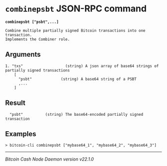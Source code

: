 `combinepsbt` JSON-RPC command
==============================

**`combinepsbt ["psbt",...]`**

```
Combine multiple partially signed Bitcoin transactions into one transaction.
Implements the Combiner role.
```

Arguments
---------

```
1. "txs"                   (string) A json array of base64 strings of partially signed transactions
    [
      "psbt"             (string) A base64 string of a PSBT
      ,...
    ]
```

Result
------

```
  "psbt"          (string) The base64-encoded partially signed transaction
```

Examples
--------

```
> bitcoin-cli combinepsbt ["mybase64_1", "mybase64_2", "mybase64_3"]
```

***

*Bitcoin Cash Node Daemon version v22.1.0*
